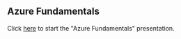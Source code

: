 ## Azure Fundamentals

Click [here](https://gitpitch.com/cmendible/azure.learning/master?p=fundamentals/slides#/) to start the "Azure Fundamentals" presentation.

